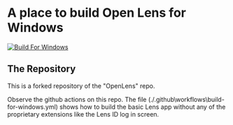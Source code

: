 # A place to build Open Lens for Windows

[![Build For Windows](https://github.com/JoelBirlingmairBeastCode/lens-without-lens-ID/actions/workflows/build-for-windows.yml/badge.svg?branch=stop-updating)](https://github.com/JoelBirlingmairBeastCode/lens-without-lens-ID/actions/workflows/build-for-windows.yml)

## The Repository

This is a forked repository of the "OpenLens" repo.

Observe the github actions on this repo. 
The file (./.github\workflows\build-for-windows.yml) shows how to build the basic Lens app without any of the proprietary extensions like the Lens ID log in screen.
